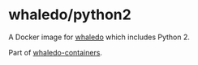 # whaledo/python2
 
A Docker image for [whaledo](https://github.com/duckinator/whaledo) which includes Python 2.

Part of [whaledo-containers](https://github.com/duckinator/whaledo-containers).
